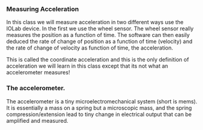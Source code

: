 ### Measuring Acceleration

In this class we will measure acceleration in two different ways use the IOLab device. In the first we use the wheel sensor. The wheel sensor really measures the position as a function of time. The software can then easily deduced the rate of change of position as a function of time (velocity) and the rate of change of velocity as function of time, the acceleration. 

This is called the coordinate acceleration and this is the only definition of acceleration we will learn in this class except that its not what an accelerometer measures!

### The accelerometer. 

The accelerometer is a tiny microelectromechanical system (short is mems). It is essentially a mass on a spring but a microscopic mass, and the spring compression/extension lead to tiny change in electrical output that can be amplified and measured. 